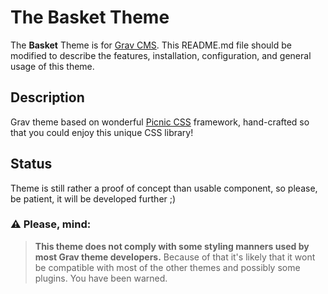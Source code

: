 # The Basket Theme

The **Basket** Theme is for [Grav CMS](http://github.com/getgrav/grav). This README.md file should be modified to describe the features, installation, configuration, and general usage of this theme.

## Description

Grav theme based on wonderful [Picnic CSS](https://picnicss.com/) framework, hand-crafted so that you could enjoy this unique CSS library!

## Status
Theme is still rather a proof of concept than usable component, so please, be patient, it will be developed further ;)

### :warning: Please, mind:
>**This theme does not comply with some styling manners used by most Grav theme developers.** Because of that it's likely that it wont be compatible with most of the other themes and possibly some plugins. You have been warned.